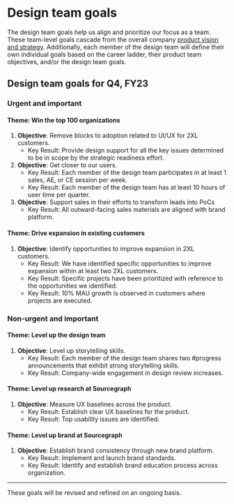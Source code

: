 # Design team goals

The design team goals help us align and prioritize our focus as a team. These team-level goals cascade from the overall company [product vision and
strategy](../../index.md#product-vision-and-strategy). Additionally, each member of the design team
will define their own individual goals based on the career ladder, their product team objectives, and/or the design team goals.

## Design team goals for Q4, FY23

### Urgent and important

#### Theme: Win the top 100 organizations

1. **Objective**: Remove blocks to adoption related to UI/UX for 2XL customers.
   - Key Result: Provide design support for all the key issues determined to be in scope by the strategic readiness effort.
2. **Objective**: Get closer to our users.
   - Key Result: Each member of the design team participates in at least 1
     sales, AE, or CE session per week.
   - Key Result: Each member of the design team has at least 10 hours of
     user time per quarter.
3. **Objective**: Support sales in their efforts to transform leads into PoCs
   - Key Result: All outward-facing sales materials are aligned with brand
     platform.

#### Theme: Drive expansion in existing customers

1. **Objective**: Identify opportunities to improve expansion in 2XL customers.
   - Key Result: We have identified specific opportunities to improve
     expansion within at least two 2XL customers.
   - Key Result: Specific projects have been
     prioritized with reference to the opportunities we identified.
   - Key Result: 10% MAU growth is observed in customers where projects are executed.

### Non-urgent and important

#### Theme: Level up the design team

1. **Objective**: Level up storytelling skills.
   - Key Result: Each member of the design team shares two #progress announcements that exhibit strong storytelling skills.
   - Key Result: Company-wide engagement in design review increases.

#### Theme: Level up research at Sourcegraph

1. **Objective**: Measure UX baselines across the product.
   - Key Result: Establish clear UX baselines for the product.
   - Key Result: Top usability issues are identified.

#### Theme: Level up brand at Sourcegraph

1. **Objective**: Establish brand consistency through new brand platform.
   - Key Result: Implement and launch brand standards.
   - Key Result: Identify and establish brand education process across
     organization.

---

These goals will be revised and refined on an ongoing basis.
